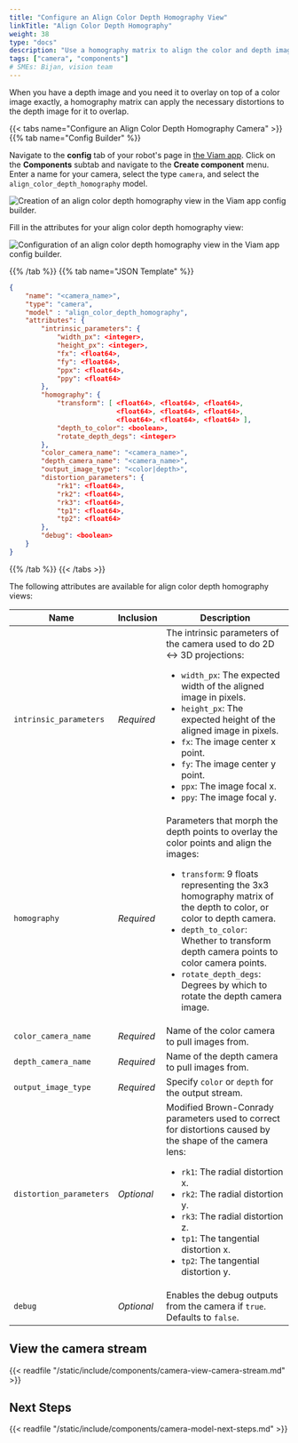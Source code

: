 ```yaml
---
title: "Configure an Align Color Depth Homography View"
linkTitle: "Align Color Depth Homography"
weight: 38
type: "docs"
description: "Use a homography matrix to align the color and depth images."
tags: ["camera", "components"]
# SMEs: Bijan, vision team
---
```


When you have a depth image and you need it to overlay on top of a color image exactly, a homography matrix can apply the necessary distortions to the depth image for it to overlap.

{{< tabs name="Configure an Align Color Depth Homography Camera" >}}
{{% tab name="Config Builder" %}}

Navigate to the **config** tab of your robot's page in [the Viam app](https://app.viam.com).
Click on the **Components** subtab and navigate to the **Create component** menu.
Enter a name for your camera, select the type `camera`, and select the `align_color_depth_homography` model.

![Creation of an align color depth homography view in the Viam app config builder.](../img/create-align-color-depth-homography.png)

Fill in the attributes for your align color depth homography view:

![Configuration of an align color depth homography view in the Viam app config builder.](../img/configure-align-color-depth-homography.png)

{{% /tab %}}
{{% tab name="JSON Template" %}}

```json {class="line-numbers linkable-line-numbers"}
{
    "name": "<camera_name>",
    "type": "camera",
    "model" : "align_color_depth_homography",
    "attributes": {
        "intrinsic_parameters": {
            "width_px": <integer>,
            "height_px": <integer>,
            "fx": <float64>,
            "fy": <float64>,
            "ppx": <float64>,
            "ppy": <float64>
        },
        "homography": {
            "transform": [ <float64>, <float64>, <float64>,
                           <float64>, <float64>, <float64>,
                           <float64>, <float64>, <float64> ],
            "depth_to_color": <boolean>,
            "rotate_depth_degs": <integer>
        },
        "color_camera_name": "<camera_name>",
        "depth_camera_name": "<camera_name>",
        "output_image_type": "<color|depth>",
        "distortion_parameters": {
            "rk1": <float64>,
            "rk2": <float64>,
            "rk3": <float64>,
            "tp1": <float64>,
            "tp2": <float64>
        },
        "debug": <boolean>
    }
}
```

{{% /tab %}}
{{< /tabs >}}

The following attributes are available for align color depth homography views:

| Name | Inclusion | Description |
| ---- | --------- | ----------- |
| `intrinsic_parameters` | *Required* | The intrinsic parameters of the camera used to do 2D <-> 3D projections: <ul> <li> <code>width_px</code>: The expected width of the aligned image in pixels. </li> <li> <code>height_px</code>: The expected height of the aligned image in pixels. </li> <li> <code>fx</code>: The image center x point. </li> <li> <code>fy</code>: The image center y point. </li> <li> <code>ppx</code>: The image focal x. </li> <li> <code>ppy</code>: The image focal y. </li> </ul> |
| `homography` | *Required* | Parameters that morph the depth points to overlay the color points and align the images: <ul> <li> <code>transform</code>: 9 floats representing the 3x3 homography matrix of the depth to color, or color to depth camera. </li> <li> <code>depth_to_color</code>: Whether to transform depth camera points to color camera points. </li> <li> <code>rotate_depth_degs</code>: Degrees by which to rotate the depth camera image. </li> </ul> |
| `color_camera_name` | *Required* | Name of the color camera to pull images from. |
| `depth_camera_name` | *Required* | Name of the depth camera to pull images from. |
| `output_image_type` | *Required* | Specify `color` or `depth` for the output stream. |
| `distortion_parameters` | *Optional* | Modified Brown-Conrady parameters used to correct for distortions caused by the shape of the camera lens: <ul> <li> <code>rk1</code>: The radial distortion x. </li> <li> <code>rk2</code>: The radial distortion y. </li> <li> <code>rk3</code>: The radial distortion z. </li> <li> <code>tp1</code>: The tangential distortion x. </li> <li> <code>tp2</code>: The tangential distortion y. </li> </ul> |
| `debug` | *Optional* | Enables the debug outputs from the camera if `true`. Defaults to `false`. |

## View the camera stream

{{< readfile "/static/include/components/camera-view-camera-stream.md" >}}

## Next Steps

{{< readfile "/static/include/components/camera-model-next-steps.md" >}}
